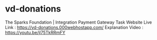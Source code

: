 # vd-donations
The Sparks Foundation | Integration Payment Gateway Task
Website Live Link : https://vd-donations.000webhostapp.com/
Explanation Video : https://youtu.be/jl75TkRRmFY
